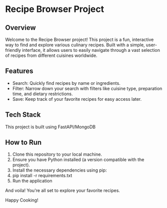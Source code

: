 # Recipe Browser Project

## Overview

Welcome to the Recipe Browser project! This project is a fun, interactive way to find and explore various culinary recipes. Built with a simple, user-friendly interface, it allows users to easily navigate through a vast selection of recipes from different cuisines worldwide.

## Features

- Search: Quickly find recipes by name or ingredients.
- Filter: Narrow down your search with filters like cuisine type, preparation time, and dietary restrictions.
- Save: Keep track of your favorite recipes for easy access later.

## Tech Stack

This project is built using FastAPI/MongoDB

## How to Run

1. Clone this repository to your local machine.
2. Ensure you have Python installed (a version compatible with the project).
3. Install the necessary dependencies using pip:
4. pip install -r requirements.txt
5. Run the application


And voila! You're all set to explore your favorite recipes.

Happy Cooking!




